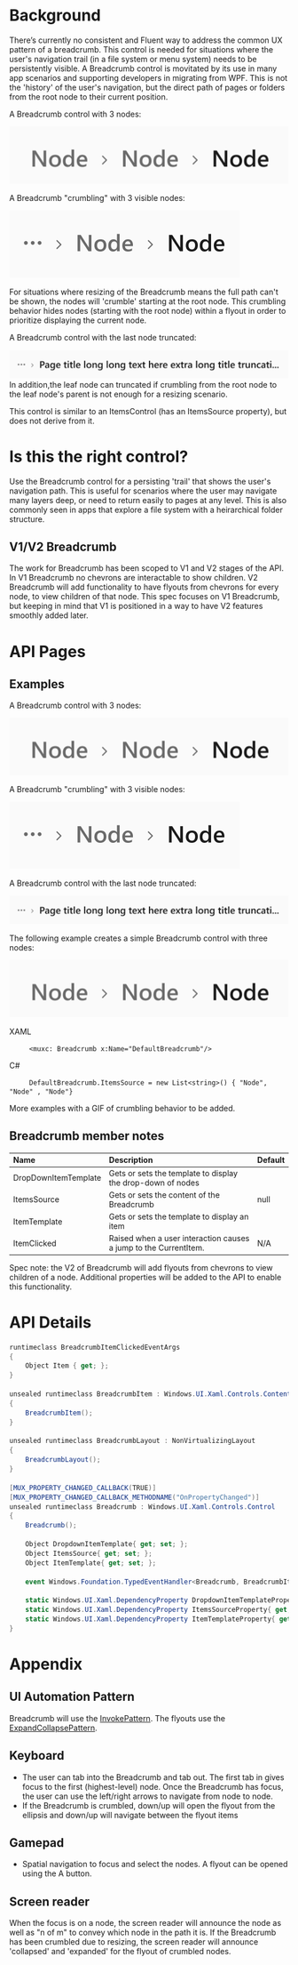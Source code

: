 
# Background
There’s currently no consistent and Fluent way to address the common UX pattern of a breadcrumb.
This control is needed for situations where the user's navigation trail (in a file system or menu system) needs
to be persistently visible.
A Breadcrumb control is movitated by its use in many app scenarios and supporting developers in migrating from WPF.
This is not the 'history' of the user's navigation, but the direct path of pages or folders from
the root node to their current position. 

A Breadcrumb control with 3 nodes:

![Breadcrumb default with 3 nodes](images/Breadcrumb_default.PNG)

A Breadcrumb "crumbling" with 3 visible nodes:

![Breadcrumb crumbling with 3 visible nodes](images/Breadcrumb_crumbling.PNG)

For situations where resizing of the Breadcrumb means the full path can't be shown,
the nodes will 'crumble' starting at the root node. This crumbling behavior hides nodes (starting with the root node) within a flyout in order to prioritize displaying the current node. 

A Breadcrumb control with the last node truncated:

![Breadcrumb_crumbled with last node truncated](images/Breadcrumb_truncation.PNG)
In addition,the leaf node can truncated if crumbling from the root node to the leaf node's parent is not enough for a resizing scenario. 

This control is similar to an ItemsControl (has an ItemsSource property), but does not derive from it.

# Is this the right control?
Use the Breadcrumb control for a persisting 'trail' that shows the user's navigation path. This is useful for scenarios where the user may navigate many layers deep, or need to return easily to pages at any level. This is also commonly seen in apps that explore a file system with a heirarchical folder structure. 


## V1/V2 Breadcrumb

The work for Breadcrumb has been scoped to V1 and V2 stages of the API.
In V1 Breadcrumb no chevrons are interactable to show children.
V2 Breadcrumb will add functionality to have flyouts from chevrons for every node,
to view children of that node. This spec focuses on V1 Breadcrumb,
but keeping in mind that V1 is positioned in a way to have V2 features smoothly added later. 

# API Pages

## Examples
A Breadcrumb control with 3 nodes:

![Breadcrumb default with 3 nodes](images/Breadcrumb_default.PNG)

A Breadcrumb "crumbling" with 3 visible nodes:

![Breadcrumb crumbling with 3 visible nodes](images/Breadcrumb_crumbling.PNG)

A Breadcrumb control with the last node truncated:

![Breadcrumb_crumbled with last node truncated](images/Breadcrumb_truncation.PNG)

The following example creates a simple Breadcrumb control with three nodes:

![Breadcrumb default with 3 nodes](images/Breadcrumb_default.PNG)

XAML
~~~~ 
     <muxc: Breadcrumb x:Name="DefaultBreadcrumb"/> 
~~~~

C#
~~~~ 
     DefaultBreadcrumb.ItemsSource = new List<string>() { "Node", "Node" , "Node"}
~~~~

More examples with a GIF of crumbling behavior to be added.

## Breadcrumb member notes

| Name | Description | Default |
| :---------- | :------- | :------- |
| DropDownItemTemplate | Gets or sets the template to display the drop-down of nodes | 
| ItemsSource | Gets or sets the content of the Breadcrumb | null |
| ItemTemplate | Gets or sets the template to display an item|  | 
| ItemClicked | Raised when a user interaction causes a jump to the CurrentItem.  | N/A |

Spec note: the V2 of Breadcrumb will add flyouts from chevrons to view children of a node.
Additional properties will be added to the API to enable this functionality. 

# API Details

```cs
runtimeclass BreadcrumbItemClickedEventArgs
{
    Object Item { get; };
}

unsealed runtimeclass BreadcrumbItem : Windows.UI.Xaml.Controls.ContentControl
{
    BreadcrumbItem();
}

unsealed runtimeclass BreadcrumbLayout : NonVirtualizingLayout
{
    BreadcrumbLayout();
}

[MUX_PROPERTY_CHANGED_CALLBACK(TRUE)]
[MUX_PROPERTY_CHANGED_CALLBACK_METHODNAME("OnPropertyChanged")]
unsealed runtimeclass Breadcrumb : Windows.UI.Xaml.Controls.Control
{
    Breadcrumb();

    Object DropdownItemTemplate{ get; set; };
    Object ItemsSource{ get; set; };
    Object ItemTemplate{ get; set; };

    event Windows.Foundation.TypedEventHandler<Breadcrumb, BreadcrumbItemClickedEventArgs> ItemClicked;

    static Windows.UI.Xaml.DependencyProperty DropdownItemTemplateProperty{ get; };
    static Windows.UI.Xaml.DependencyProperty ItemsSourceProperty{ get; };
    static Windows.UI.Xaml.DependencyProperty ItemTemplateProperty{ get; };
}
```

# Appendix

## UI Automation Pattern

Breadcrumb will use the
[InvokePattern](!https://docs.microsoft.com/dotnet/framework/ui-automation/implementing-the-ui-automation-invoke-control-pattern). The flyouts use the [ExpandCollapsePattern](https://docs.microsoft.com/dotnet/api/system.windows.automation.expandcollapsepattern).

## Keyboard

* The user can tab into the Breadcrumb and tab out.
The first tab in gives focus to the first (highest-level) node.
Once the Breadcrumb has focus, the user can use the left/right arrows to navigate from node to node.
* If the Breadcrumb is crumbled, down/up will open the flyout from
the ellipsis and down/up will navigate between the flyout items

## Gamepad

* Spatial navigation to focus and select the nodes. A flyout can be opened using the A button. 

## Screen reader

When the focus is on a node, the screen reader will announce the node
as well as "n of m" to convey which node in the path it is.
If the Breadcrumb has been crumbled due to resizing,
the screen reader will announce 'collapsed' and 'expanded' for the flyout of crumbled nodes. 
